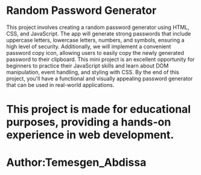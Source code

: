 # Random Password Generator
This project involves creating a random password generator using HTML, CSS, and JavaScript.
The app will generate strong passwords that include uppercase letters, lowercase letters, numbers, and symbols, ensuring a high level of security. 
Additionally, we will implement a convenient password copy icon, allowing users to easily copy the newly generated password to their clipboard. 
This mini project is an excellent opportunity for beginners to practice their JavaScript skills and learn about DOM manipulation, event handling, and styling with CSS. 
By the end of this project, you'll have a functional and visually appealing password generator that can be used in real-world applications.
# This project is made for educational purposes, providing a hands-on experience in web development.
# Author:Temesgen_Abdissa
